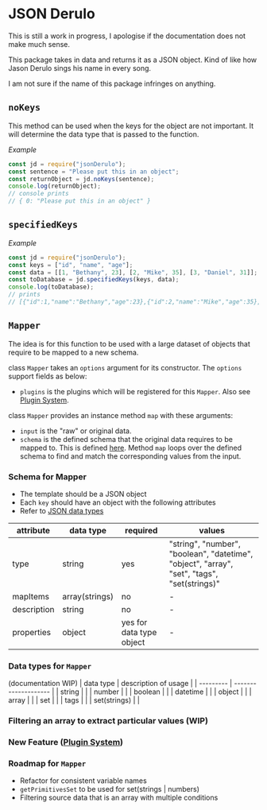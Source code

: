 # JSON Derulo

This is still a work in progress, I apologise if the documentation does not make much sense.

This package takes in data and returns it as a JSON object. Kind of like how Jason Derulo sings his name in every song.

I am not sure if the name of this package infringes on anything.

## `noKeys`
This method can be used when the keys for the object are not important. It will determine the data type that is passed to the function.

*Example*
```javascript
const jd = require("jsonDerulo");
const sentence = "Please put this in an object";
const returnObject = jd.noKeys(sentence);
console.log(returnObject);
// console prints 
// { 0: "Please put this in an object" }
```

## `specifiedKeys`
*Example*
```javascript
const jd = require("jsonDerulo");
const keys = ["id", "name", "age"];
const data = [[1, "Bethany", 23], [2, "Mike", 35], [3, "Daniel", 31]];
const toDatabase = jd.specifiedKeys(keys, data);
console.log(toDatabase);
// prints
// [{"id":1,"name":"Bethany","age":23},{"id":2,"name":"Mike","age":35},{"id":3,"name":"Daniel","age":31}]
```

## `Mapper`
The idea is for this function to be used with a large dataset of objects that require to be mapped to a new schema.

class `Mapper` takes an `options` argument for its constructor. The `options` support fields as below:

* `plugins` is the plugins which will be registered for this `Mapper`. Also see [Plugin System](Plugin.md).

class `Mapper` provides an instance method `map` with these arguments:

* `input` is the "raw" or original data.
* `schema` is the defined schema that the original data requires to be mapped to. This is defined [here](#schema-for-Mapper).
Method `map` loops over the defined schema to find and match the corresponding values from the input.

### Schema for Mapper
* The template should be a JSON object
* Each `key` should have an object with the following attributes
* Refer to [JSON data types](https://datatracker.ietf.org/doc/html/rfc7159#:~:text=JSON%20can%20represent%20four%20primitive%20types%20(strings%2C%20numbers%2C%20booleans%2C%0A%20%20%20and%20null)%20and%20two%20structured%20types%20(objects%20and%20arrays).)

| attribute | data type | required | values |
| --------- | --------- | -------- | ------ |
| type | string | yes | "string", "number", "boolean", "datetime", "object", "array", "set", "tags", "set(strings)" |
| mapItems | array(strings) | no | - |
| description | string | no | - |
| properties | object | yes for data type object | - |

### Data types for `Mapper`
(documentation WIP)
| data type | description of usage |
| --------- | -------------------- |
| string | |
| number | |
| boolean | |
| datetime | |
| object | |
| array | |
| set | |
| tags | |
| set(strings) | |

### Filtering an array to extract particular values (WIP)

### New Feature ([Plugin System](Plugin.md))

### Roadmap for `Mapper`
* Refactor for consistent variable names
* `getPrimitivesSet` to be used for set(strings | numbers)
* Filtering source data that is an array with multiple conditions
